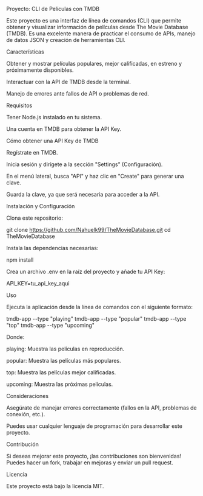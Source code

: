 Proyecto: CLI de Películas con TMDB

Este proyecto es una interfaz de línea de comandos (CLI) que permite obtener y visualizar información de películas desde The Movie Database (TMDB). Es una excelente manera de practicar el consumo de APIs, manejo de datos JSON y creación de herramientas CLI.

Características

Obtener y mostrar películas populares, mejor calificadas, en estreno y próximamente disponibles.

Interactuar con la API de TMDB desde la terminal.

Manejo de errores ante fallos de API o problemas de red.

Requisitos

Tener Node.js instalado en tu sistema.

Una cuenta en TMDB para obtener la API Key.

Cómo obtener una API Key de TMDB

Regístrate en TMDB.

Inicia sesión y dirígete a la sección "Settings" (Configuración).

En el menú lateral, busca "API" y haz clic en "Create" para generar una clave.

Guarda la clave, ya que será necesaria para acceder a la API.

Instalación y Configuración

Clona este repositorio:

git clone https://github.com/Nahuelk99/TheMovieDatabase.git
cd TheMovieDatabase

Instala las dependencias necesarias:

npm install

Crea un archivo .env en la raíz del proyecto y añade tu API Key:

API_KEY=tu_api_key_aqui

Uso

Ejecuta la aplicación desde la línea de comandos con el siguiente formato:

tmdb-app --type "playing"
tmdb-app --type "popular"
tmdb-app --type "top"
tmdb-app --type "upcoming"

Donde:

playing: Muestra las películas en reproducción.

popular: Muestra las películas más populares.

top: Muestra las películas mejor calificadas.

upcoming: Muestra las próximas películas.

Consideraciones

Asegúrate de manejar errores correctamente (fallos en la API, problemas de conexión, etc.).

Puedes usar cualquier lenguaje de programación para desarrollar este proyecto.

Contribución

Si deseas mejorar este proyecto, ¡las contribuciones son bienvenidas! Puedes hacer un fork, trabajar en mejoras y enviar un pull request.

Licencia

Este proyecto está bajo la licencia MIT.
